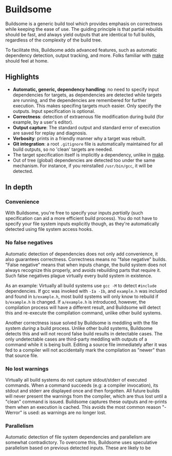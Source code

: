 # Buildsome

Buildsome is a generic build tool which provides emphasis on correctness
while keeping the ease of use. The guiding principle is that partial
rebuilds should be fast, and always yield outputs that are identical
to full builds, regardless of the complexity of the build tree.

To facilitate this, Buildsome adds advanced features, such as
automatic dependency detection, output tracking, and more. Folks
familiar with [make](https://www.gnu.org/software/make) should feel at
home.

## Highlights

* **Automatic, generic, dependency handling**: no need to specify
  input dependencies for targets, as dependencies are detected while
  targets are running, and the dependencies are remembered for further
  execution. This makes specifing targets much easier. Only specify
  the outputs. Input specification is optional.
* **Correctness**: detection of extraenous file modification during
  build (for example, by a user's editor).
* **Output capture**: The standard output and standard error of
  execution are saved for replay and diagnosis.
* **Verbosity**: prints in a friendly manner why a target was rebuilt.
* **Git integration**: a root `.gitignore` file is automatically
  maintained for all build outputs, so no 'clean' targets are needed.
* The target specification itself is implicitly a dependency, unlike
  in [make](https://www.gnu.org/software/make).
* Out of tree (global) dependencies are detected too under the same
  mechanism. For instance, if you reinstalled `/usr/bin/gcc`, it will
  be detected.

## In depth

### Convenience

With Buildsome, you're free to specify your inputs *partially* (such
specification can aid a more efficient build process). You do not have
to specify your file system inputs explicitly though, as they're
automatically detected using file system access hooks.

### No false negatives

Automatic detection of dependencies does not only add convenience, it
also guarantees correctness. Correctness means no "false negative"
builds. "False negative" means that when inputs change, the build
system does not always recognize this properly, and avoids rebuilding
parts that require it. Such false negatives plague virtually every
build system in existence.

As an example: Virtually all build systems use `gcc -M` to detect
`#include` dependencies.  If gcc was invoked with `-Ia -Ib`, and
`example.h` was included and found in `b/example.h`, most build
systems will only know to rebuild if `b/example.h` is changed.  If
`a/example.h` is introduced, however, the compilation process will
have a different result, and Buildsome will detect this and re-execute
the compilation command, unlike other build systems.

Another correctness issue solved by Buildsome is meddling with the
file system *during* a build process. Unlike other build systems,
Buildsome detects this and will not record false build results in
detectable cases. The only undetectable cases are third-party meddling
with outputs of a command while it is being built. Editing a source
file immediately after it was fed to a compiler will not accidentally
mark the compilation as "newer" than that source file.

### No lost warnings

Virtually all build systems do not capture stdout/stderr of executed
commands. When a command succeeds (e.g: a compiler invocation), its
stdout and stderr are displayed once and then forgotten. All future
builds will never present the warnings from the compiler, which are
thus lost until a "clean" command is issued. Buildsome captures these
outputs and re-prints them when an execution is cached. This avoids
the most common reason "-Werror" is used: as warnings are no longer
lost.

### Parallelism

Automatic detection of file system dependencies and parallelism are
somewhat contradictory. To overcome this, Buildsome uses speculative
parallelism based on previous detected inputs. These are likely to be
